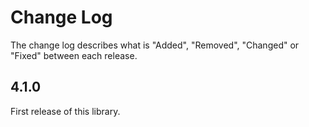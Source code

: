 # Change Log

The change log describes what is "Added", "Removed", "Changed" or "Fixed" between each release.

## 4.1.0

First release of this library. 
